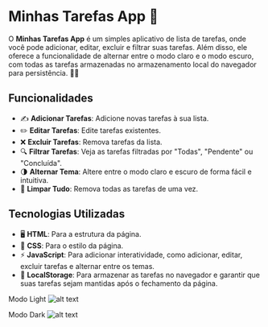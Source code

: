 # Minhas Tarefas App 📝

O **Minhas Tarefas App** é um simples aplicativo de lista de tarefas, onde você pode adicionar, editar, excluir e filtrar suas tarefas. Além disso, ele oferece a funcionalidade de alternar entre o modo claro e o modo escuro, com todas as tarefas armazenadas no armazenamento local do navegador para persistência. 🌙🌞

## Funcionalidades

- ✍️ **Adicionar Tarefas**: Adicione novas tarefas à sua lista.
- ✏️ **Editar Tarefas**: Edite tarefas existentes.
- ❌ **Excluir Tarefas**: Remova tarefas da lista.
- 🔍 **Filtrar Tarefas**: Veja as tarefas filtradas por "Todas", "Pendente" ou "Concluída".
- 🌗 **Alternar Tema**: Altere entre o modo claro e escuro de forma fácil e intuitiva.
- 🧹 **Limpar Tudo**: Remova todas as tarefas de uma vez.

## Tecnologias Utilizadas

- 🖥️ **HTML**: Para a estrutura da página.
- 🎨 **CSS**: Para o estilo da página.
- ⚡ **JavaScript**: Para adicionar interatividade, como adicionar, editar, excluir tarefas e alternar entre os temas.
- 💾 **LocalStorage**: Para armazenar as tarefas no navegador e garantir que suas tarefas sejam mantidas após o fechamento da página.

Modo Light
![alt text](<Captura de ecrã de 2025-02-03 15-21-08-1.png>)

Modo Dark
![alt text](<Captura de ecrã de 2025-02-03 15-22-27.png>)
